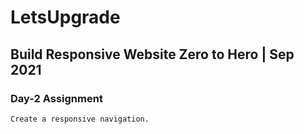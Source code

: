 # LetsUpgrade

## Build Responsive Website Zero to Hero | Sep 2021

### Day-2 Assignment 
```
Create a responsive navigation. 
```
